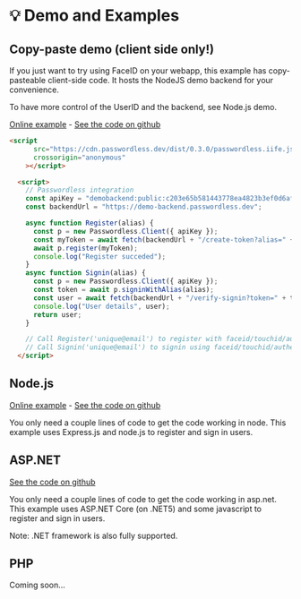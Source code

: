 # 💡 Demo and Examples

## Copy-paste demo (client side only!)
If you just want to try using FaceID on your webapp, this example has copy-pasteable client-side code.
It hosts the NodeJS demo backend for your convenience.

To have more control of the UserID and the backend, see Node.js demo.

<PasswordlessDemo />

[Online example](https://demo-backend.passwordless.dev/minimal.html) - [See the code on github](https://github.com/passwordless/passwordless-nodejs-example/blob/main/public/minimal.html#L27)



```html
<script
      src="https://cdn.passwordless.dev/dist/0.3.0/passwordless.iife.js"
      crossorigin="anonymous"
    ></script>

  <script>
    // Passwordless integration
    const apiKey = "demobackend:public:c203e65b581443778ea4823b3ef0d6af";
    const backendUrl = "https://demo-backend.passwordless.dev";

    async function Register(alias) {
      const p = new Passwordless.Client({ apiKey });
      const myToken = await fetch(backendUrl + "/create-token?alias=" + alias).then((r) => r.text());
      await p.register(myToken);
      console.log("Register succeded");
    }
    async function Signin(alias) {
      const p = new Passwordless.Client({ apiKey });
      const token = await p.signinWithAlias(alias);
      const user = await fetch(backendUrl + "/verify-signin?token=" + token).then((r) => r.json());
      console.log("User details", user);
      return user;
    }

    // Call Register('unique@email') to register with faceid/touchid/authenticator
    // Call Signin('unique@email') to signin using faceid/touchid/authenticator
  </script>
```

## Node.js

[Online example](https://demo-backend.passwordless.dev/) - [See the code on github](https://github.com/passwordless/passwordless-nodejs-example)

You only need a couple lines of code to get the code working in node. This example uses Express.js and node.js to register and sign in users.

## ASP.NET

[See the code on github](https://github.com/passwordless/passwordless-dotnet-example)

You only need a couple lines of code to get the code working in asp.net. This example uses ASP.NET Core (on .NET5) and some javascript to register and sign in users.

Note: .NET framework is also fully supported.

## PHP

Coming soon...